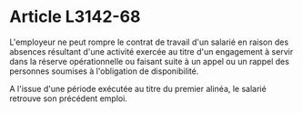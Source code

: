 # Article L3142-68

L'employeur ne peut rompre le contrat de travail d'un salarié en raison des absences résultant d'une activité exercée au titre d'un engagement à servir dans la réserve opérationnelle ou faisant suite à un appel ou un rappel des personnes soumises à l'obligation de disponibilité.

A l'issue d'une période exécutée au titre du premier alinéa, le salarié retrouve son précédent emploi.